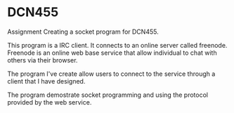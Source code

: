 # DCN455
Assignment
Creating a socket program for DCN455.

This program is a IRC client. It connects to an online server called freenode.
Freenode is an online web base service that allow individual to chat with others
via their browser.

The program I've create allow users to connect to the service through a client that I have
designed.

The program demostrate socket programming and using the protocol provided by the web service.
